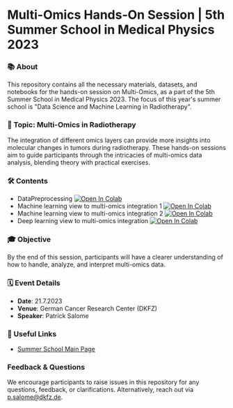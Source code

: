 # Multi-Omics Hands-On Session | 5th Summer School in Medical Physics 2023

### 📚 About
This repository contains all the necessary materials, datasets, and notebooks for the hands-on session on Multi-Omics, as a part of the 5th Summer School in Medical Physics 2023. The focus of this year's summer school is "Data Science and Machine Learning in Radiotherapy".

### 🔬 Topic: Multi-Omics in Radiotherapy
The integration of different omics layers can provide more insights into molecular changes in tumors during radiotherapy. These hands-on sessions aim to guide participants through the intricacies of multi-omics data analysis, blending theory with practical exercises.

### 🛠️ Contents
- DataPreprocessing [![Open In Colab](https://colab.research.google.com/assets/colab-badge.svg)](https://colab.research.google.com/github/TransRadOnc-HIT/multi-omics-SSMP2023/blob/main/Hands_on_1_DataPreprocessing.ipynb)
- Machine learning view to multi-omics integration 1 [![Open In Colab](https://colab.research.google.com/assets/colab-badge.svg)](https://colab.research.google.com/github/TransRadOnc-HIT/multi-omics-SSMP2023/blob/main/Hands_on_2_MachineLearningView1.ipynb)
- Machine learning view to multi-omics integration 2 [![Open In Colab](https://colab.research.google.com/assets/colab-badge.svg)](https://colab.research.google.com/github/TransRadOnc-HIT/multi-omics-SSMP2023/blob/main/Hands_on_3_MachineLearningView_MOFA.ipynb)
- Deep learning view to multi-omics integration [![Open In Colab](https://colab.research.google.com/assets/colab-badge.svg)](https://colab.research.google.com/github/TransRadOnc-HIT/multi-omics-SSMP2023/blob/main/Hands_on_4_DeepLearningView.ipynb)


### 🎓 Objective
By the end of this session, participants will have a clearer understanding of how to handle, analyze, and interpret multi-omics data.

### 🗓️ Event Details
- **Date**: 21.7.2023
- **Venue**: German Cancer Research Center (DKFZ)
- **Speaker**: Patrick Salome

### 🔗 Useful Links
- [Summer School Main Page](https://www.dkfz.de/en/medphys/education_and_training/summer_school_2023_de.html)

### Feedback & Questions
We encourage participants to raise issues in this repository for any questions, feedback, or clarifications. Alternatively, reach out via [p.salome@dkfz.de](mailto:p.salome@dkfz.de).

